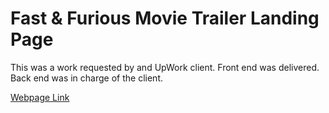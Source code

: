 # Fast & Furious Movie Trailer Landing Page

This was a work requested by and UpWork client.
Front end was delivered.
Back end was in charge of the client.

[Webpage Link](https://francoupwork.000webhostapp.com/)